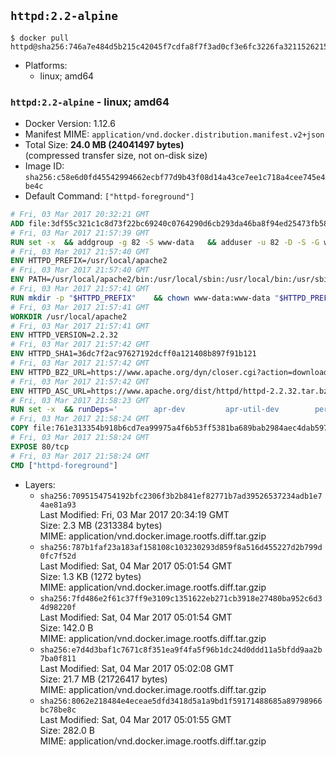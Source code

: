 ## `httpd:2.2-alpine`

```console
$ docker pull httpd@sha256:746a7e484d5b215c42045f7cdfa8f7f3ad0cf3e6fc3226fa3211526215381b1b
```

-	Platforms:
	-	linux; amd64

### `httpd:2.2-alpine` - linux; amd64

-	Docker Version: 1.12.6
-	Manifest MIME: `application/vnd.docker.distribution.manifest.v2+json`
-	Total Size: **24.0 MB (24041497 bytes)**  
	(compressed transfer size, not on-disk size)
-	Image ID: `sha256:c58e6d0fd45542994662ecbf77d9b43f08d14a43ce7ee1c718a4cee745e4be4c`
-	Default Command: `["httpd-foreground"]`

```dockerfile
# Fri, 03 Mar 2017 20:32:21 GMT
ADD file:3df55c321c1c8d73f22bc69240c0764290d6cb293da46ba8f94ed25473fb5853 in / 
# Fri, 03 Mar 2017 21:57:39 GMT
RUN set -x 	&& addgroup -g 82 -S www-data 	&& adduser -u 82 -D -S -G www-data www-data
# Fri, 03 Mar 2017 21:57:40 GMT
ENV HTTPD_PREFIX=/usr/local/apache2
# Fri, 03 Mar 2017 21:57:40 GMT
ENV PATH=/usr/local/apache2/bin:/usr/local/sbin:/usr/local/bin:/usr/sbin:/usr/bin:/sbin:/bin
# Fri, 03 Mar 2017 21:57:41 GMT
RUN mkdir -p "$HTTPD_PREFIX" 	&& chown www-data:www-data "$HTTPD_PREFIX"
# Fri, 03 Mar 2017 21:57:41 GMT
WORKDIR /usr/local/apache2
# Fri, 03 Mar 2017 21:57:41 GMT
ENV HTTPD_VERSION=2.2.32
# Fri, 03 Mar 2017 21:57:42 GMT
ENV HTTPD_SHA1=36dc7f2ac97627192dcff0a121408b897f91b121
# Fri, 03 Mar 2017 21:57:42 GMT
ENV HTTPD_BZ2_URL=https://www.apache.org/dyn/closer.cgi?action=download&filename=httpd/httpd-2.2.32.tar.bz2
# Fri, 03 Mar 2017 21:57:42 GMT
ENV HTTPD_ASC_URL=https://www.apache.org/dist/httpd/httpd-2.2.32.tar.bz2.asc
# Fri, 03 Mar 2017 21:58:23 GMT
RUN set -x 	&& runDeps=' 		apr-dev 		apr-util-dev 		perl 	' 	&& apk add --no-cache --virtual .build-deps 		$runDeps 		ca-certificates 		gcc 		gnupg 		libc-dev 		make 		openssl 		openssl-dev 		pcre-dev 		tar 		&& wget -O httpd.tar.bz2 "$HTTPD_BZ2_URL" 	&& echo "$HTTPD_SHA1 *httpd.tar.bz2" | sha1sum -c - 	&& wget -O httpd.tar.bz2.asc "$HTTPD_ASC_URL" 	&& export GNUPGHOME="$(mktemp -d)" 	&& gpg --keyserver ha.pool.sks-keyservers.net --recv-keys B1B96F45DFBDCCF974019235193F180AB55D9977 	&& gpg --batch --verify httpd.tar.bz2.asc httpd.tar.bz2 	&& rm -r "$GNUPGHOME" httpd.tar.bz2.asc 		&& mkdir -p src 	&& tar -xvf httpd.tar.bz2 -C src --strip-components=1 	&& rm httpd.tar.bz2 	&& cd src 		&& ./configure 		--prefix="$HTTPD_PREFIX" 		--enable-mods-shared='all ssl ldap cache proxy authn_alias mem_cache file_cache authnz_ldap charset_lite dav_lock disk_cache' 	&& make -j "$(getconf _NPROCESSORS_ONLN)" 	&& make install 		&& cd .. 	&& rm -r src man manual 		&& sed -ri 		-e 's!^(\s*CustomLog)\s+\S+!\1 /proc/self/fd/1!g' 		-e 's!^(\s*ErrorLog)\s+\S+!\1 /proc/self/fd/2!g' 		"$HTTPD_PREFIX/conf/httpd.conf" 		&& runDeps="$runDeps $( 		scanelf --needed --nobanner --recursive /usr/local 			| awk '{ gsub(/,/, "\nso:", $2); print "so:" $2 }' 			| sort -u 			| xargs -r apk info --installed 			| sort -u 	)" 	&& apk add --virtual .httpd-rundeps $runDeps 	&& apk del .build-deps
# Fri, 03 Mar 2017 21:58:24 GMT
COPY file:761e313354b918b6cd7ea99975a4f6b53ff5381ba689bab2984aec4dab597215 in /usr/local/bin/ 
# Fri, 03 Mar 2017 21:58:24 GMT
EXPOSE 80/tcp
# Fri, 03 Mar 2017 21:58:24 GMT
CMD ["httpd-foreground"]
```

-	Layers:
	-	`sha256:7095154754192bfc2306f3b2b841ef82771b7ad39526537234adb1e74ae81a93`  
		Last Modified: Fri, 03 Mar 2017 20:34:19 GMT  
		Size: 2.3 MB (2313384 bytes)  
		MIME: application/vnd.docker.image.rootfs.diff.tar.gzip
	-	`sha256:787b1faf23a183af158108c103230293d859f8a516d455227d2b799d0fc7f52d`  
		Last Modified: Sat, 04 Mar 2017 05:01:54 GMT  
		Size: 1.3 KB (1272 bytes)  
		MIME: application/vnd.docker.image.rootfs.diff.tar.gzip
	-	`sha256:7fd486e2f61c37ff9e3109c1351622eb271cb3918e27480ba952c6d34d98220f`  
		Last Modified: Sat, 04 Mar 2017 05:01:54 GMT  
		Size: 142.0 B  
		MIME: application/vnd.docker.image.rootfs.diff.tar.gzip
	-	`sha256:e7d4d3baf1c7671c8f351ea9f4fa5f96b1dc24d0ddd11a5bfdd9aa2b7ba0f811`  
		Last Modified: Sat, 04 Mar 2017 05:02:08 GMT  
		Size: 21.7 MB (21726417 bytes)  
		MIME: application/vnd.docker.image.rootfs.diff.tar.gzip
	-	`sha256:8062e218484e4eceae5dfd3418d5a1a9bd1f59171488685a89798966bc78be8c`  
		Last Modified: Sat, 04 Mar 2017 05:01:55 GMT  
		Size: 282.0 B  
		MIME: application/vnd.docker.image.rootfs.diff.tar.gzip
